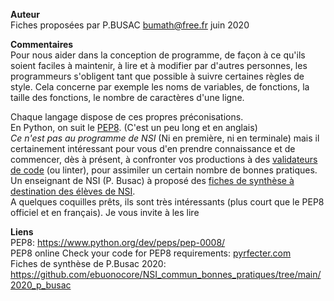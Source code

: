**Auteur**  
Fiches proposées par P.BUSAC <bumath@free.fr> juin 2020

**Commentaires**  
Pour nous aider dans la conception de programme, de façon à ce qu'ils soient faciles à maintenir, à lire et à modifier par d'autres personnes, les programmeurs s'obligent tant que possible à suivre certaines règles de style.
Cela concerne par exemple les noms de variables, de fonctions, la taille des fonctions, le nombre de caractères d'une ligne.  

Chaque langage dispose de ces propres préconisations.  
En Python, on suit le [PEP8](https://www.python.org/dev/peps/pep-0008/). (C'est un peu long et en anglais)  
*Ce n'est pas au programme de NSI* (Ni en première, ni en terminale) mais il certainement intéressant pour vous d'en prendre connaissance et de commencer, dès à présent, à confronter vos productions à des [validateurs de code](https://pyrfecter.com/) (ou linter), pour assimiler un certain nombre de bonnes pratiques.
Un enseignant de NSI (P. Busac) à proposé des [fiches de synthèse à destination des élèves de NSI](https://github.com/ebuonocore/NSI_commun_bonnes_pratiques/tree/main/2020_p_busac).  
A quelques coquilles prêts, ils sont très intéressants (plus court que le PEP8 officiel et en français). Je vous invite à les lire

**Liens**  
PEP8: https://www.python.org/dev/peps/pep-0008/  
PEP8 online Check your code for PEP8 requirements: [pyrfecter.com](https://pyrfecter.com/)  
Fiches de synthèse de P.Busac 2020: https://github.com/ebuonocore/NSI_commun_bonnes_pratiques/tree/main/2020_p_busac

